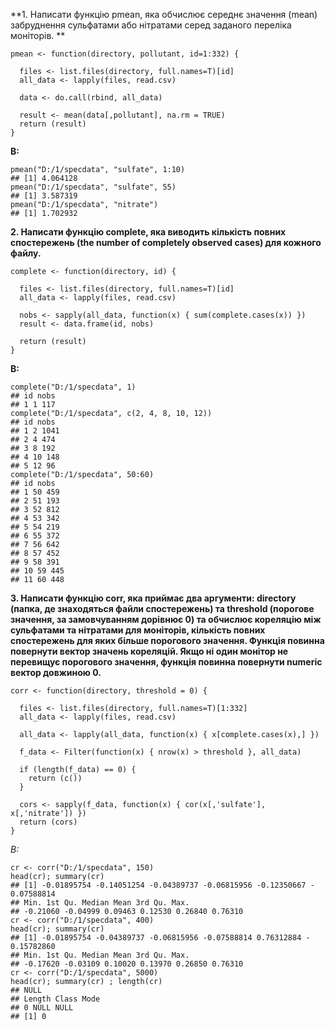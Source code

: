 **1. Написати функцію pmean, яка обчислює середнє значення (mean) забруднення сульфатами або нітратами серед заданого переліка моніторів. **

```{r}
pmean <- function(directory, pollutant, id=1:332) {
  
  files <- list.files(directory, full.names=T)[id]
  all_data <- lapply(files, read.csv)

  data <- do.call(rbind, all_data)

  result <- mean(data[,pollutant], na.rm = TRUE)
  return (result)
}

```
**В:**
```{r}
pmean("D:/1/specdata", "sulfate", 1:10)
## [1] 4.064128
pmean("D:/1/specdata", "sulfate", 55)
## [1] 3.587319
pmean("D:/1/specdata", "nitrate")
## [1] 1.702932
```

**2. Написати функцію complete, яка виводить кількість повних спостережень (the number of completely observed cases)
для кожного файлу.**

```{r}
complete <- function(directory, id) {

  files <- list.files(directory, full.names=T)[id]
  all_data <- lapply(files, read.csv)

  nobs <- sapply(all_data, function(x) { sum(complete.cases(x)) })
  result <- data.frame(id, nobs)
  
  return (result)
}
```
**В:**
```{r}
complete("D:/1/specdata", 1)
## id nobs
## 1 1 117
complete("D:/1/specdata", c(2, 4, 8, 10, 12))
## id nobs
## 1 2 1041
## 2 4 474
## 3 8 192
## 4 10 148
## 5 12 96
complete("D:/1/specdata", 50:60)
## id nobs
## 1 50 459
## 2 51 193
## 3 52 812
## 4 53 342
## 5 54 219
## 6 55 372
## 7 56 642
## 8 57 452
## 9 58 391
## 10 59 445
## 11 60 448
```


**3. Написати функцію corr, яка приймає два аргументи:
directory (папка, де знаходяться файли спостережень) та
threshold (порогове значення, за замовчуванням дорівнює 0) та обчислює кореляцію між сульфатами та нітратами для моніторів, кількість повних спостережень для яких більше порогового значення.
Функція повинна повернути вектор значень кореляцій.
Якщо ні один монітор не перевищує порогового значення, функція повинна повернути numeric вектор довжиною 0.**

```{r}
corr <- function(directory, threshold = 0) {

  files <- list.files(directory, full.names=T)[1:332]
  all_data <- lapply(files, read.csv)
  
  all_data <- lapply(all_data, function(x) { x[complete.cases(x),] })
  
  f_data <- Filter(function(x) { nrow(x) > threshold }, all_data)
  
  if (length(f_data) == 0) {
    return (c())
  }
  
  cors <- sapply(f_data, function(x) { cor(x[,'sulfate'], x[,'nitrate']) })
  return (cors)
}
```
*В:*
```{r}
cr <- corr("D:/1/specdata", 150)
head(cr); summary(cr)
## [1] -0.01895754 -0.14051254 -0.04389737 -0.06815956 -0.12350667 -
0.07588814
## Min. 1st Qu. Median Mean 3rd Qu. Max.
## -0.21060 -0.04999 0.09463 0.12530 0.26840 0.76310
cr <- corr("D:/1/specdata", 400)
head(cr); summary(cr)
## [1] -0.01895754 -0.04389737 -0.06815956 -0.07588814 0.76312884 -
0.15782860
## Min. 1st Qu. Median Mean 3rd Qu. Max.
## -0.17620 -0.03109 0.10020 0.13970 0.26850 0.76310
cr <- corr("D:/1/specdata", 5000)
head(cr); summary(cr) ; length(cr)
## NULL
## Length Class Mode
## 0 NULL NULL
## [1] 0
```

